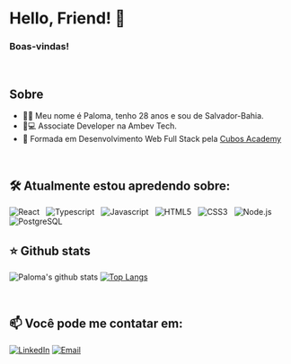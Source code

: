 # Hello, Friend! 👋  

### Boas-vindas!
<br/>

## Sobre
  - 👩‍💻 Meu nome é Paloma, tenho 28 anos e sou de Salvador-Bahia.  
  - 🍺💻  Associate Developer na Ambev Tech. 
  - 📖 Formada em Desenvolvimento Web Full Stack pela <a href="https://www.cubos.academy/" target="_blank">Cubos Academy</a>
 
<br/>

## 🛠️ Atualmente estou apredendo sobre:
  ![React](https://img.shields.io/badge/React-303238?style=for-the-badge&logo=react&logoColor=61DAFB)  &nbsp;
  ![Typescript](https://img.shields.io/badge/TypeScript-303238?style=for-the-badge&logo=typescript&logoColor=F7DF1Ee)  &nbsp;
  ![Javascript](https://img.shields.io/badge/JavaScript-323330?style=for-the-badge&logo=javascript&logoColor=F7DF1Ee)  &nbsp;
  ![HTML5](https://img.shields.io/badge/HTML5-E34F26?style=for-the-badge&logo=html5&logoColor=white)  &nbsp;
  ![CSS3](https://img.shields.io/badge/CSS-1572B6?&style=for-the-badge&logo=css3&logoColor=white)  &nbsp;
  ![Node.js](https://img.shields.io/badge/Node.js-43853D?style=for-the-badge&logo=node.js&logoColor=white)  &nbsp;
  ![PostgreSQL](https://img.shields.io/badge/PostgreSQL-316192?style=for-the-badge&logo=postgresql&logoColor=white)  &nbsp;
<br/>

## ⭐ Github stats
 ![Paloma's github stats](https://github-readme-stats.vercel.app/api?username=plmsz&hide=contribs&count_private=true&show_icons=true)
 [![Top Langs](https://github-readme-stats.vercel.app/api/top-langs/?username=plmsz&layout=compact)](https://github.com/plmsz/github-readme-stats)

<br/>

## 📫 Você pode me contatar em: <br/>
[![LinkedIn](https://img.shields.io/static/v1?label=&message=LinkedIn&color=blue&style=flat-square&logo=LinkedIn&logoColor=white)](https://www.linkedin.com/in/plmsz/)
[![Email](https://img.shields.io/static/v1?label=&message=Email&color=red&style=flat-square&logo=Gmail&logoColor=white)](mailto:plmsouzaoliveira@gmail.com)
